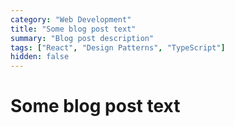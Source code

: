 ```yaml
---
category: "Web Development"
title: "Some blog post text"
summary: "Blog post description"
tags: ["React", "Design Patterns", "TypeScript"]
hidden: false
---
```


# Some blog post text
